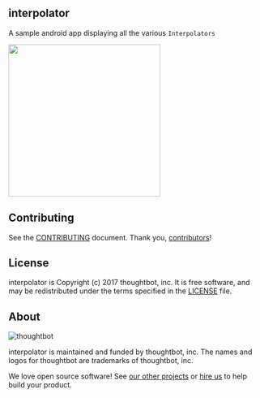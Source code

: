 ## interpolator
A sample android app displaying all the various `Interpolators`

<img src="https://images.thoughtbot.com/blog-vellum-image-uploads/Oh7Ofpf6SzaPBpVS6IUC_ezgif.com-3348159e97.gif" width=300/>

Contributing
------------

See the [CONTRIBUTING] document.
Thank you, [contributors]!

[CONTRIBUTING]: CONTRIBUTING.md
[contributors]: https://github.com/thoughtbot/interpolator/graphs/contributors


License
-------

interpolator is Copyright (c) 2017 thoughtbot, inc. It is free software,
and may be redistributed under the terms specified in the [LICENSE] file.

[LICENSE]: /LICENSE.md

About
-----

![thoughtbot](https://thoughtbot.com/logo.png)

interpolator is maintained and funded by thoughtbot, inc.
The names and logos for thoughtbot are trademarks of thoughtbot, inc.

We love open source software!
See [our other projects][community]
or [hire us][hire] to help build your product.

[community]: https://thoughtbot.com/community?utm_source=github
[hire]: https://thoughtbot.com/hire-us?utm_source=github
